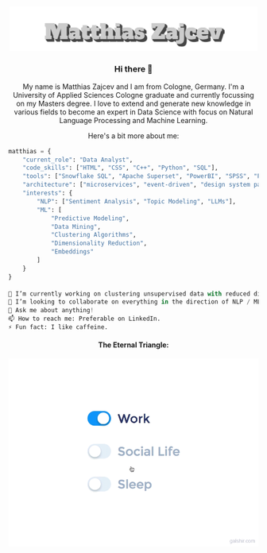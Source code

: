 <p align="center">
  <img src="assets/name.svg" alt="Me, myself and I" width="500">
</p>

<h3 align="center">Hi there 👋</h3>

<p align="center">
  My name is Matthias Zajcev and I am from Cologne, Germany. 
    I'm a University of Applied Sciences Cologne graduate and currently focussing on my Masters degree.
  I love to extend and generate new knowledge in various fields to become an expert in Data Science with focus on Natural Language Processing and Machine Learning.
</p>


<p align="center">Here's a bit more about me:</p>

<div>

```python
matthias = {
    "current_role": "Data Analyst",
    "code_skills": ["HTML", "CSS", "C++", "Python", "SQL"],
    "tools": ["Snowflake SQL", "Apache Superset", "PowerBI", "SPSS", "Pandas", "spaCy", "Langchain", "Transformers", "Scikit-learn" & many more],
    "architecture": ["microservices", "event-driven", "design system pattern"],
    "interests": {
        "NLP": ["Sentiment Analysis", "Topic Modeling", "LLMs"],
        "ML": [
            "Predictive Modeling", 
            "Data Mining", 
            "Clustering Algorithms", 
            "Dimensionality Reduction", 
            "Embeddings"
        ]
    }
}

🔭 I’m currently working on clustering unsupervised data with reduced dimensionality to discover knowledge in a business setting.
👯 I’m looking to collaborate on everything in the direction of NLP / ML.
💬 Ask me about anything!
📫 How to reach me: Preferable on LinkedIn.
⚡ Fun fact: I like caffeine.

```

<h4 align="center">The Eternal Triangle:</h4>
<p align="center">
  <img src="assets/life_balance.gif" alt="Work Life Balance GIF">
</p>
